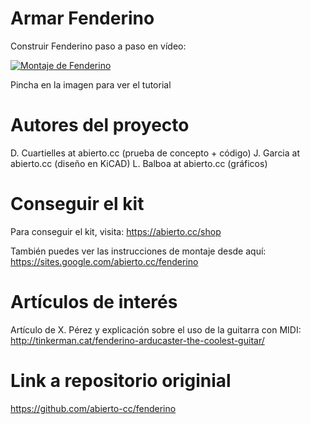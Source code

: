 # Armar Fenderino

Construir Fenderino paso a paso en vídeo:

[![Montaje de Fenderino](https://i.imgur.com/6kwOxb1.png)](https://www.youtube.com/watch?v=jMOizD7iRy4&t "Montando Fenderino")

Pincha en la imagen para ver el tutorial


# Autores del proyecto

D. Cuartielles at abierto.cc (prueba de concepto + código)
J. Garcia at abierto.cc (diseño en KiCAD)
L. Balboa at abierto.cc (gráficos)


# Conseguir el kit

Para conseguir el kit, visita: https://abierto.cc/shop

También puedes ver las instrucciones de montaje desde aquí: <br>
https://sites.google.com/abierto.cc/fenderino


# Artículos de interés

Artículo de X. Pérez y explicación sobre el uso de la guitarra con MIDI: <br>
http://tinkerman.cat/fenderino-arducaster-the-coolest-guitar/

# Link a repositorio originial

https://github.com/abierto-cc/fenderino
